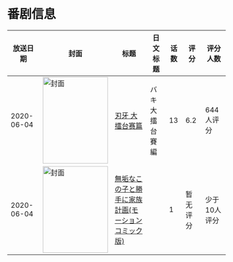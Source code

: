 # 番剧信息

|放送日期|封面|标题|日文标题|话数|评分|评分人数|
|---|---|---|---|---|---|---|
|2020-06-04|<img src="https://lain.bgm.tv/pic/cover/c/86/44/278202_qPPW8.jpg" alt="封面" style="width:150px;height:200px;object-fit:cover;">|[刃牙 大擂台赛篇](https://bangumi.tv/subject/278202)|バキ 大擂台賽編|13|6.2|644人评分|
|2020-06-04|<img src="https://bangumi.tv/img/no_icon_subject.png" alt="封面" style="width:150px;height:200px;object-fit:cover;">|[無垢なこの子と勝手に家族計画(モーションコミック版)](https://bangumi.tv/subject/345040)||1|暂无评分|少于10人评分|
